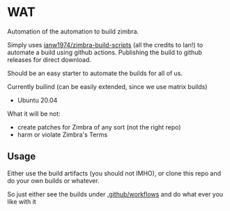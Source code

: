 # WAT

Automation of the automation to build zimbra.

Simply uses [ianw1974/zimbra-build-scripts](https://github.com/ianw1974/zimbra-build-scripts) (all the credits to Ian!) to automate a build
using github actions. Publishing the build to github releases for direct download. 

Should be an easy starter to automate the builds for all of us. 

Currently builind (can be easily extended, since we use matrix builds)
- Ubuntu 20.04

What it will be not:

- create patches for Zimbra of any sort (not the right repo)
- harm or violate Zimbra's Terms


## Usage

Either use the build artifacts (you should not IMHO), or clone this repo and do your own builds or whatever.

So just either see the builds under [.github/workflows](.github/workflows) and do what ever you like with it
